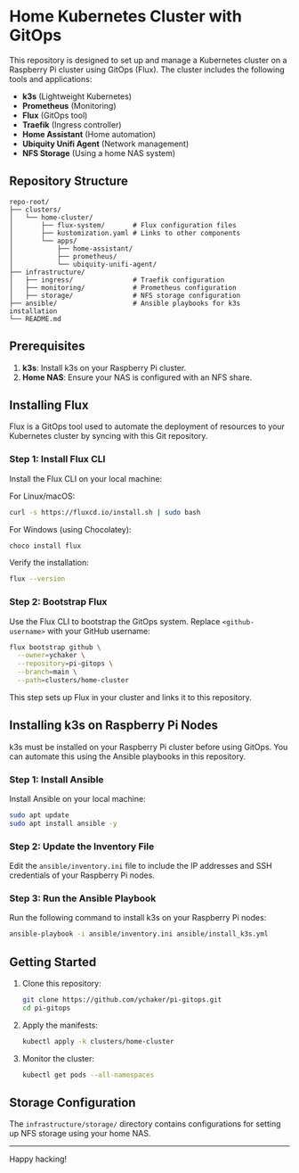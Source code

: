 # Home Kubernetes Cluster with GitOps

This repository is designed to set up and manage a Kubernetes cluster on a Raspberry Pi cluster using GitOps (Flux). The cluster includes the following tools and applications:

- **k3s** (Lightweight Kubernetes)
- **Prometheus** (Monitoring)
- **Flux** (GitOps tool)
- **Traefik** (Ingress controller)
- **Home Assistant** (Home automation)
- **Ubiquity Unifi Agent** (Network management)
- **NFS Storage** (Using a home NAS system)

## Repository Structure

```
repo-root/
├── clusters/
│   └── home-cluster/
│       ├── flux-system/       # Flux configuration files
│       ├── kustomization.yaml # Links to other components
│       └── apps/
│           ├── home-assistant/
│           ├── prometheus/
│           └── ubiquity-unifi-agent/
├── infrastructure/
│   ├── ingress/               # Traefik configuration
│   ├── monitoring/            # Prometheus configuration
│   ├── storage/               # NFS storage configuration
├── ansible/                   # Ansible playbooks for k3s installation
└── README.md
```

## Prerequisites

1. **k3s**: Install k3s on your Raspberry Pi cluster.
2. **Home NAS**: Ensure your NAS is configured with an NFS share.

## Installing Flux

Flux is a GitOps tool used to automate the deployment of resources to your Kubernetes cluster by syncing with this Git repository.

### Step 1: Install Flux CLI

Install the Flux CLI on your local machine:

For Linux/macOS:
```bash
curl -s https://fluxcd.io/install.sh | sudo bash
```

For Windows (using Chocolatey):
```bash
choco install flux
```

Verify the installation:
```bash
flux --version
```

### Step 2: Bootstrap Flux

Use the Flux CLI to bootstrap the GitOps system. Replace `<github-username>` with your GitHub username:

```bash
flux bootstrap github \
  --owner=ychaker \
  --repository=pi-gitops \
  --branch=main \
  --path=clusters/home-cluster
```

This step sets up Flux in your cluster and links it to this repository.

## Installing k3s on Raspberry Pi Nodes

k3s must be installed on your Raspberry Pi cluster before using GitOps. You can automate this using the Ansible playbooks in this repository.

### Step 1: Install Ansible

Install Ansible on your local machine:
```bash
sudo apt update
sudo apt install ansible -y
```

### Step 2: Update the Inventory File

Edit the `ansible/inventory.ini` file to include the IP addresses and SSH credentials of your Raspberry Pi nodes.

### Step 3: Run the Ansible Playbook

Run the following command to install k3s on your Raspberry Pi nodes:
```bash
ansible-playbook -i ansible/inventory.ini ansible/install_k3s.yml
```

## Getting Started

1. Clone this repository:
   ```bash
   git clone https://github.com/ychaker/pi-gitops.git
   cd pi-gitops
   ```

2. Apply the manifests:
   ```bash
   kubectl apply -k clusters/home-cluster
   ```

3. Monitor the cluster:
   ```bash
   kubectl get pods --all-namespaces
   ```

## Storage Configuration

The `infrastructure/storage/` directory contains configurations for setting up NFS storage using your home NAS.

---

Happy hacking!
